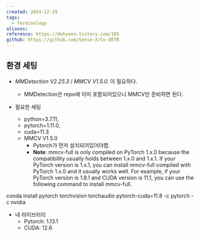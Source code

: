 ```yaml
---
created: 2024-12-29
tags:
  - Terminology
aliases: 
reference: https://dohyeon.tistory.com/105
github: https://github.com/Sense-X/Co-DETR
---
```

## 환경 세팅
- *MMDetection V2.25.3* / *MMCV V1.5.0.* 이 필요하다.
	- MMDetection은 repo에 이미 포함되어있으니 MMCV만 준비하면 된다.

- 필요한 세팅
	- python=3.7.11,
	- pytorch=1.11.0,
	- cuda=11.3
	- MMCV V1.5.0
		- Pytorch가 먼저 설치되어있어야함.
		- **Note**: mmcv-full is only compiled on PyTorch 1.x.0 because the compatibility usually holds between 1.x.0 and 1.x.1. If your PyTorch version is 1.x.1, you can install mmcv-full compiled with PyTorch 1.x.0 and it usually works well. For example, if your PyTorch version is 1.8.1 and CUDA version is 11.1, you can use the following command to install mmcv-full.

conda install pytorch torchvision torchaudio pytorch-cuda=11.8 -c pytorch -c nvidia
- 내 라이브러리
	- Pytorch: 1.13.1
	- CUDA: 12.6